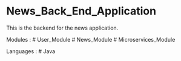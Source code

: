 # News_Back_End_Application
This  is the backend for the news application.

Modules : 
        # User_Module
        # News_Module
        # Microservices_Module

Languages :
        # Java 
        
